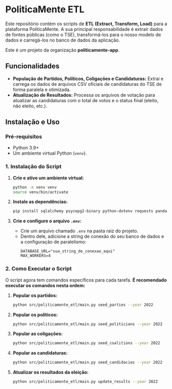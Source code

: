<!-- Este arquivo foi gerado/atualizado pelo DomTech Forger em 2025-07-02 01:13:03 -->

# PoliticaMente ETL

Este repositório contém os scripts de **ETL (Extract, Transform, Load)** para a plataforma PoliticaMente. A sua principal responsabilidade é extrair dados de fontes públicas (como o TSE), transformá-los para o nosso modelo de dados e carregá-los no banco de dados da aplicação.

Este é um projeto da organização **politicamente-app**.

## Funcionalidades

* **População de Partidos, Políticos, Coligações e Candidaturas:** Extrai e carrega os dados de arquivos CSV oficiais de candidaturas do TSE de forma paralela e otimizada.
* **Atualização de Resultados:** Processa os arquivos de votação para atualizar as candidaturas com o total de votos e o status final (eleito, não eleito, etc.).

## Instalação e Uso

### Pré-requisitos

* Python 3.9+
* Um ambiente virtual Python (`venv`).

### 1. Instalação do Script

1.  **Crie e ative um ambiente virtual:**
    ```sh
    python -m venv venv
    source venv/bin/activate
    ```

2.  **Instale as dependências:**
    ```sh
    pip install sqlalchemy psycopg2-binary python-dotenv requests pandas tqdm
    ```
3.  **Crie e configure o arquivo `.env`:**
    * Crie um arquivo chamado `.env` na pasta raiz do projeto.
    * Dentro dele, adicione a string de conexão do seu banco de dados e a configuração de paralelismo:
        ```
        DATABASE_URL="sua_string_de_conexao_aqui"
        MAX_WORKERS=4
        ```

### 2. Como Executar o Script

O script agora tem comandos específicos para cada tarefa. **É recomendado executar os comandos nesta ordem:**

1.  **Popular os partidos:**
    ```sh
    python src/politicamente_etl/main.py seed_parties --year 2022
    ```

2.  **Popular os políticos:**
    ```sh
    python src/politicamente_etl/main.py seed_politicians --year 2022
    ```

3.  **Popular as coligações:**
    ```sh
    python src/politicamente_etl/main.py seed_coalitions --year 2022
    ```

4.  **Popular as candidaturas:**
    ```sh
    python src/politicamente_etl/main.py seed_candidacies --year 2022
    ```
5.  **Atualizar os resultados da eleição:**
    ```sh
    python src/politicamente_etl/main.py update_results --year 2022
    ```